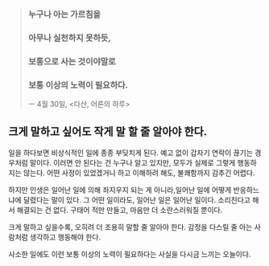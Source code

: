 > ### 누구나 아는 가르침을
> ### 아무나 실천하지 못하듯,
> ### 보통으로 사는 것이야말로
> ### 보통 이상의 노력이 필요하다.
> ㅡ 4월 30일, <다산, 어른의 하루>

## 크게 말하고 싶어도 작게 말 할 줄 알아야 한다.

일을 하다보면 비상식적인 일에 종종 부딪치게 된다. 예고 없이 갑자기 연락이 끊기는 경우처럼 말이다.
이러면 안 된다는 건 누구나 알고 있지만, 모두가 실제로 그렇게 행동하지는 않는다.
어떤 사정이 있었겠거니 하고 이해하려 해도, 불쾌함까지 감추긴 어렵다.

하지만 인생은 일어난 일에 의해 좌지우지 되는 게 아니라,일어난 일에 어떻게 반응하느냐에 달렸다는 말이 있다.
그 어떤 일이라도, 일어난 일은 일어난 일이다. 
소리친다고 해서 해결되는 건 없다.
구태어 적만 만들고, 마음만 더 소란스러워질 뿐이다.

크게 말하고 싶을수록, 오히려 더 조용히 말할 줄 알아야 한다.
감정을 다스릴 줄 아는 사람처럼 생각하고 행동해야 한다.

사소한 일에도 이런 보통 이상의 노력이 필요하다는 사실을 다시금 느끼는 오늘이다.